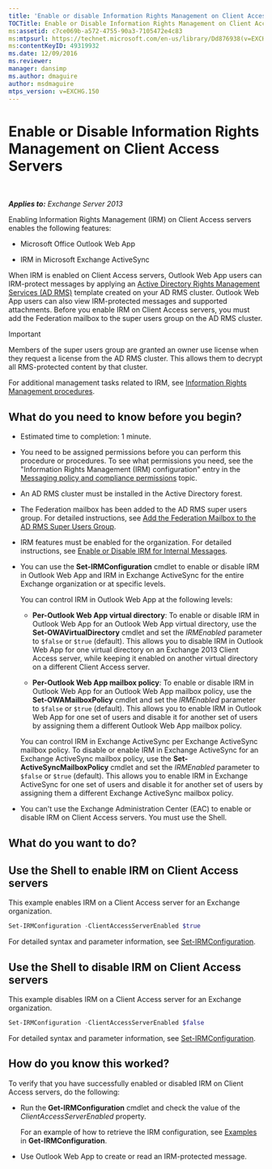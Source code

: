 ```yaml
---
title: 'Enable or disable Information Rights Management on Client Access servers'
TOCTitle: Enable or Disable Information Rights Management on Client Access Servers
ms:assetid: c7ce069b-a572-4755-90a3-7105472e4c83
ms:mtpsurl: https://technet.microsoft.com/en-us/library/Dd876938(v=EXCHG.150)
ms:contentKeyID: 49319932
ms.date: 12/09/2016
ms.reviewer: 
manager: dansimp
ms.author: dmaguire
author: msdmaguire
mtps_version: v=EXCHG.150
---
```


# Enable or Disable Information Rights Management on Client Access Servers

 

_**Applies to:** Exchange Server 2013_


Enabling Information Rights Management (IRM) on Client Access servers enables the following features:

  - Microsoft Office Outlook Web App

  - IRM in Microsoft Exchange ActiveSync

When IRM is enabled on Client Access servers, Outlook Web App users can IRM-protect messages by applying an [Active Directory Rights Management Services (AD RMS)](https://technet.microsoft.com/en-us/library/hh831364.aspx) template created on your AD RMS cluster. Outlook Web App users can also view IRM-protected messages and supported attachments. Before you enable IRM on Client Access servers, you must add the Federation mailbox to the super users group on the AD RMS cluster.


> [!IMPORTANT]
> Members of the super users group are granted an owner use license when they request a license from the AD&nbsp;RMS cluster. This allows them to decrypt all RMS-protected content by that cluster.



For additional management tasks related to IRM, see [Information Rights Management procedures](information-rights-management-procedures-exchange-2013-help.md).

## What do you need to know before you begin?

  - Estimated time to completion: 1 minute.

  - You need to be assigned permissions before you can perform this procedure or procedures. To see what permissions you need, see the "Information Rights Management (IRM) configuration" entry in the [Messaging policy and compliance permissions](messaging-policy-and-compliance-permissions-exchange-2013-help.md) topic.

  - An AD RMS cluster must be installed in the Active Directory forest.

  - The Federation mailbox has been added to the AD RMS super users group. For detailed instructions, see [Add the Federation Mailbox to the AD RMS Super Users Group](add-the-federation-mailbox-to-the-ad-rms-super-users-group-exchange-2013-help.md).

  - IRM features must be enabled for the organization. For detailed instructions, see [Enable or Disable IRM for Internal Messages](enable-or-disable-irm-for-internal-messages-exchange-2013-help.md).

  - You can use the **Set-IRMConfiguration** cmdlet to enable or disable IRM in Outlook Web App and IRM in Exchange ActiveSync for the entire Exchange organization or at specific levels.
    
    You can control IRM in Outlook Web App at the following levels:
    
      - **Per-Outlook Web App virtual directory**: To enable or disable IRM in Outlook Web App for an Outlook Web App virtual directory, use the **Set-OWAVirtualDirectory** cmdlet and set the *IRMEnabled* parameter to `$false` or `$true` (default). This allows you to disable IRM in Outlook Web App for one virtual directory on an Exchange 2013 Client Access server, while keeping it enabled on another virtual directory on a different Client Access server.
    
      - **Per-Outlook Web App mailbox policy**: To enable or disable IRM in Outlook Web App for an Outlook Web App mailbox policy, use the **Set-OWAMailboxPolicy** cmdlet and set the *IRMEnabled* parameter to `$false` or `$true` (default). This allows you to enable IRM in Outlook Web App for one set of users and disable it for another set of users by assigning them a different Outlook Web App mailbox policy.
    
    You can control IRM in Exchange ActiveSync per Exchange ActiveSync mailbox policy. To disable or enable IRM in Exchange ActiveSync for an Exchange ActiveSync mailbox policy, use the **Set-ActiveSyncMailboxPolicy** cmdlet and set the *IRMEnabled* parameter to `$false` or `$true` (default). This allows you to enable IRM in Exchange ActiveSync for one set of users and disable it for another set of users by assigning them a different Exchange ActiveSync mailbox policy.

  - You can't use the Exchange Administration Center (EAC) to enable or disable IRM on Client Access servers. You must use the Shell.

## What do you want to do?

## Use the Shell to enable IRM on Client Access servers

This example enables IRM on a Client Access server for an Exchange organization.

```powershell
Set-IRMConfiguration -ClientAccessServerEnabled $true
```

For detailed syntax and parameter information, see [Set-IRMConfiguration](https://technet.microsoft.com/en-us/library/dd979792\(v=exchg.150\)).

## Use the Shell to disable IRM on Client Access servers

This example disables IRM on a Client Access server for an Exchange organization.

```powershell
Set-IRMConfiguration -ClientAccessServerEnabled $false
```

For detailed syntax and parameter information, see [Set-IRMConfiguration](https://technet.microsoft.com/en-us/library/dd979792\(v=exchg.150\)).

## How do you know this worked?

To verify that you have successfully enabled or disabled IRM on Client Access servers, do the following:

  - Run the **Get-IRMConfiguration** cmdlet and check the value of the *ClientAccessServerEnabled* property.
    
    For an example of how to retrieve the IRM configuration, see [Examples](https://technet.microsoft.com/en-us/e1821219-fe18-4642-a9c2-58eb0aadd61a\(exchg.150\)#examples) in **Get-IRMConfiguration**.

  - Use Outlook Web App to create or read an IRM-protected message.

